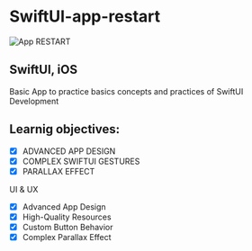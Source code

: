 # SwiftUI-app-restart

![App RESTART](https://img-c.udemycdn.com/redactor/raw/article_lecture/2021-10-03_13-35-49-13dc7e85a83b39793c2ed5140c186baa.jpg)
## SwiftUI, iOS
Basic App to practice basics concepts and practices of SwiftUI Development

## Learnig objectives:

- [x] ADVANCED APP DESIGN
- [x] COMPLEX SWIFTUI GESTURES
- [x] PARALLAX EFFECT

UI & UX
- [x] Advanced App Design
- [x] High-Quality Resources
- [x] Custom Button Behavior
- [x] Complex Parallax Effect
